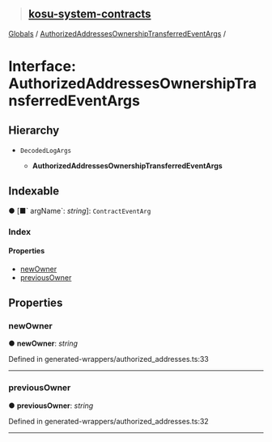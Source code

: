 > ## [kosu-system-contracts](../README.md)

[Globals](../globals.md) / [AuthorizedAddressesOwnershipTransferredEventArgs](authorizedaddressesownershiptransferredeventargs.md) /

# Interface: AuthorizedAddressesOwnershipTransferredEventArgs

## Hierarchy

* `DecodedLogArgs`

  * **AuthorizedAddressesOwnershipTransferredEventArgs**

## Indexable

● \[■&#x60; argName&#x60;: *string*\]: `ContractEventArg`

### Index

#### Properties

* [newOwner](authorizedaddressesownershiptransferredeventargs.md#newowner)
* [previousOwner](authorizedaddressesownershiptransferredeventargs.md#previousowner)

## Properties

###  newOwner

● **newOwner**: *string*

Defined in generated-wrappers/authorized_addresses.ts:33

___

###  previousOwner

● **previousOwner**: *string*

Defined in generated-wrappers/authorized_addresses.ts:32

___